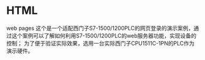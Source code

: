 # HTML
web pages
这个是一个适配西门子S7-1500/1200PLC的网页登录的演示案例，通过这个案例可以了解如何利用S7-1500/1200PLC的web服务器功能，实现设备的控制；
为了便于验证实际效果，选用一台实际西门子CPU1511C-1PN的PLC作为演示硬件。
